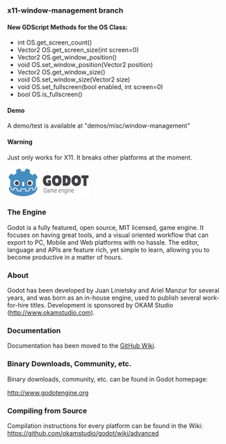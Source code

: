 ### x11-window-management branch

#### New GDScript Methods for the OS Class:
* int OS.get_screen_count()
* Vector2 OS.get_screen_size(int screen=0)
* Vector2 OS.get_window_position()
* void OS.set_window_position(Vector2 position)
* Vector2 OS.get_window_size()
* void OS.set_window_size(Vector2 size)
* void OS.set_fullscreen(bool enabled, int screen=0)
* bool OS.is_fullscreen()

#### Demo
A demo/test is available at "demos/misc/window-management"

#### Warning
Just only works for X11. It breaks other platforms at the moment.

![GODOT](/logo.png)

### The Engine

Godot is a fully featured, open source, MIT licensed, game engine. It focuses on having great tools, and a visual oriented workflow that can export to PC, Mobile and Web platforms with no hassle.
The editor, language and APIs are feature rich, yet simple to learn, allowing you to become productive in a matter of hours.

### About

Godot has been developed by Juan Linietsky and Ariel Manzur for several years, and was born as an in-house engine, used to publish several work-for-hire titles.
Development is sponsored by OKAM Studio (http://www.okamstudio.com).

### Documentation

Documentation has been moved to the [GitHub Wiki](https://github.com/okamstudio/godot/wiki).

### Binary Downloads, Community, etc.

Binary downloads, community, etc. can be found in Godot homepage:

http://www.godotengine.org

### Compiling from Source

Compilation instructions for every platform can be found in the Wiki:
https://github.com/okamstudio/godot/wiki/advanced
